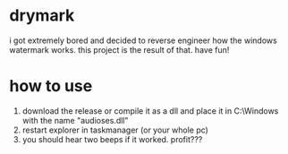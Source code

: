 # drymark
i got extremely bored and decided to reverse engineer how the windows watermark works.
this project is the result of that. have fun!

# how to use
1. download the release or compile it as a dll and place it in C:\Windows with the name "audioses.dll"
2. restart explorer in taskmanager (or your whole pc)
3. you should hear two beeps if it worked. profit???
